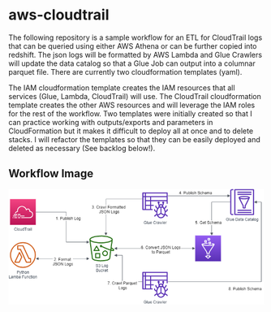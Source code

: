 # aws-cloudtrail

The following repository is a sample workflow for an ETL for CloudTrail logs that can be queried using either AWS Athena or can be further copied into redshift. The json logs will be formatted by AWS Lambda and Glue Crawlers will update the data catalog so that a Glue Job can output into a columnar parquet file. There are currently two cloudformation templates (yaml).

The IAM cloudformation template creates the IAM resources that all services (Glue, Lambda, CloudTrail) will use. The CloudTrail cloudformation template creates the other AWS resources and will leverage the IAM roles for the rest of the workflow. Two templates were initially created so that I can practice working with outputs/exports and parameters in CloudFormation but it makes it difficult to deploy all at once and to delete stacks. I will refactor the templates so that they can be easily deployed and deleted as necessary (See backlog below!).


## Workflow Image
![](/images/workflow.png)



